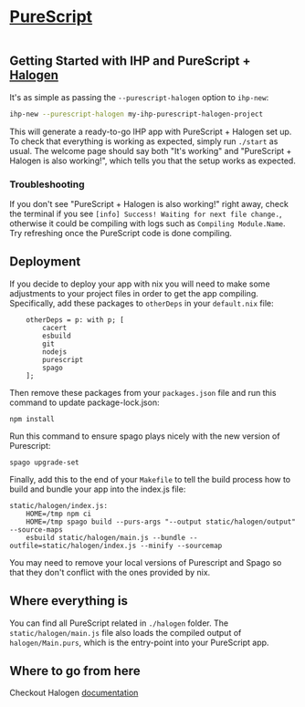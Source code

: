 # [PureScript](https://www.purescript.org/)

```toc

```

## Getting Started with IHP and PureScript + [Halogen](https://purescript-halogen.github.io/purescript-halogen/)

It's as simple as passing the `--purescript-halogen` option to `ihp-new`:

```bash
ihp-new --purescript-halogen my-ihp-purescript-halogen-project
```

This will generate a ready-to-go IHP app with PureScript + Halogen set up. To check that everything is working as expected, simply run `./start` as usual. The welcome page should say both "It's working" and "PureScript + Halogen is also working!", which tells you that the setup works as expected.

### Troubleshooting

If you don't see "PureScript + Halogen is also working!" right away, check the terminal if you see `[info] Success! Waiting for next file change.`, otherwise it could be compiling with logs such as `Compiling Module.Name`. Try refreshing once the PureScript code is done compiling.

## Deployment

If you decide to deploy your app with nix you will need to make some adjustments to your project files in order to get the app compiling. Specifically, add these packages to `otherDeps` in your `default.nix` file:

```
    otherDeps = p: with p; [
        cacert
        esbuild
        git
        nodejs
        purescript
        spago
    ];
```

Then remove these packages from your `packages.json` file and run this command to update package-lock.json:

```
npm install
```

Run this command to ensure spago plays nicely with the new version of Purescript:

```
spago upgrade-set
```

Finally, add this to the end of your `Makefile` to tell the build process how to build and bundle your app into the index.js file:

```
static/halogen/index.js:
	HOME=/tmp npm ci
	HOME=/tmp spago build --purs-args "--output static/halogen/output" --source-maps
	esbuild static/halogen/main.js --bundle --outfile=static/halogen/index.js --minify --sourcemap
```

You may need to remove your local versions of Purescript and Spago so that they don't conflict with the ones provided by nix.

## Where everything is

You can find all PureScript related in `./halogen` folder. The `static/halogen/main.js` file also loads the compiled output of `halogen/Main.purs`, which is the entry-point into your PureScript app.

## Where to go from here

Checkout Halogen [documentation](https://purescript-halogen.github.io/purescript-halogen/)
